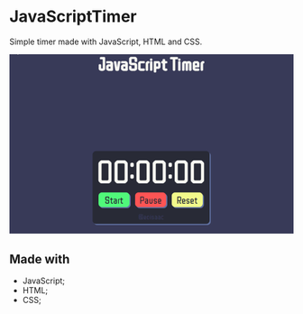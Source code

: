 # JavaScriptTimer

Simple timer made with JavaScript, HTML and CSS.

<p align = "center">
	<img src ="assets/toReadme/gifTimer.gif">
</p>

## Made with

* JavaScript;
* HTML;
* CSS;  
